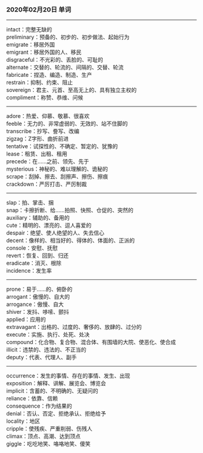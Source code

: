 ### 2020年02月20日 单词
- - -
intact：完整无缺的  
preliminary：预备的、初步的、初步做法、起始行为  
emigrate：移居外国  
emigrant：移居外国的人、移民  
disgraceful：不光彩的、丢脸的、可耻的  
alternate：交替的、轮流的、间隔的、交替、轮流  
fabricate：捏造、编造、制造、生产  
restrain：抑制、约束、阻止  
sovereign：君主、元首、至高无上的、具有独立主权的  
compliment：称赞、恭维、问候  
- - -
adore：热爱、仰慕、敬慕、很喜欢  
feeble：无力的、非常虚弱的、无效的、站不住脚的  
transcribe：抄写、誊写、改编  
zigzag：Z字形、曲折前进  
tentative：试探性的、不确定、暂定的、犹豫的  
lease：租赁、出租、租用  
precede：在……之前、领先、先于  
mysterious：神秘的、难以理解的、诡秘的  
scrape：刮掉、擦去、刮擦声、擦伤、擦痕  
crackdown：严厉打击、严厉制裁  
- - -
slap：拍、掌击、捆  
snap：卡擦折断、给……拍照、快照、仓促的、突然的  
auxiliary：辅助的、备用的  
cute：精明的、漂亮的、逗人喜爱的  
despair：绝望、使人绝望的人、失去信心  
decent：像样的、相当好的、得体的、体面的、正派的  
console：安慰、抚慰  
revert：恢复、回到、归还  
eradicate：消灭、根除  
incidence：发生率  
- - -
prone：易于……的、俯卧的  
arrogant：傲慢的、自大的  
arrogance：傲慢、自大  
shiver：发抖、哆嗦、颤抖  
applied：应用的  
extravagant：出格的、过度的、奢侈的、放肆的、过分的  
execute：实施、执行、处死、处决  
compound：化合物、复合物、混合体、有围墙的大院、使恶化、使合成  
illicit：违禁的、违法的、不正当的  
deputy：代表、代理人、副手  
- - -
occurrence：发生的事情、存在的事情、发生、出现  
exposition：解释、讲解、展览会、博览会  
implicit：含蓄的、不明确的、无疑问的  
reliance：依靠、信赖  
consequence：作为结果的  
denial：否认、否定、拒绝承认、拒绝给予  
locality：地区  
cripple：使残疾、严重削弱、伤残人  
climax：顶点、高潮、达到顶点  
giggle：吃吃地笑、咯咯地笑、傻笑